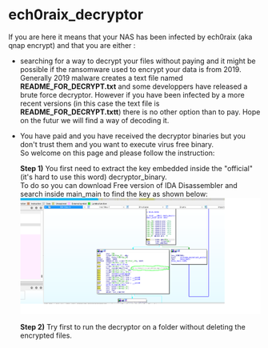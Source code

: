 # ech0raix_decryptor
  
If you are here it means that your NAS has been infected by ech0raix (aka qnap encrypt) and that you 
are either :  
  
- searching for a way to decrypt your files without paying and it might be possible if the ransomware used to encrypt your data is from 2019.  
  Generally 2019 malware creates a text file named **README_FOR_DECRYPT.txt** and some developpers have released a brute force decryptor.
  However if you have been infected by a more recent versions (in this case the text file is **README_FOR_DECRYPT.txtt**) there is no other option than to pay.
  Hope on the futur we will find a way of decoding it.  
    
- You have paid and you have received the decryptor binaries but you don't trust them and you want to execute virus free binary.  
  So welcome on this page and please follow the instruction:
  
  **Step 1)** You first need to extract the key embedded inside the "official" (it's hard to use this word) decryptor_binary.  
              To do so you can download Free version of IDA Disassembler and search inside main_main to find the key as shown below:                 
              ![Alt text](https://github.com/vricosti/ech0raix_decryptor/blob/main/doc/ida_extract_key.png?sanitize=true)

  **Step 2)** Try first to run the decryptor on a folder without deleting the encrypted files.  


